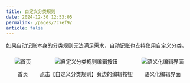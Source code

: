 ```yaml
---
title: 自定义分类规则
date: 2024-12-30 12:53:05
permalink: /pages/7c7ef9/
article: false
---
```

如果自动记账本身的分类规则无法满足需求，自动记账也支持使用自定义分类。

<div style="text-align: center">
    <div style="display: inline-block; text-align: center; margin: 10px;">
        <img src="/images/img5.jpg" alt="首页" style="max-width: 300px">
        <p>首页</p>
    </div>
    <div style="display: inline-block; text-align: center; margin: 10px;">
        <img src="/images/img11.jpg" alt="自定义分类规则编辑按钮" style="max-width: 300px">
        <p>点击【自定义分类规则】旁边的编辑按钮</p>
    </div>
    <div style="display: inline-block; text-align: center; margin: 10px;">
        <img src="/images/img12.jpg" alt="语义化编辑界面" style="max-width: 300px">
        <p>语义化编辑界面</p>
    </div>
</div>
